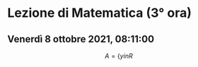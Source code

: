 # Lezione di Matematica (3° ora) 
## Venerdì 8 ottobre 2021, 08:11:00

$$
A=\left\{y 	in R
$$

<!--stackedit_data:
eyJoaXN0b3J5IjpbNzg2OTg0NTkyXX0=
-->
